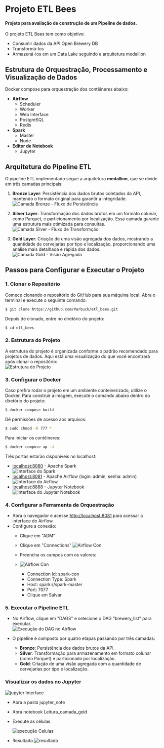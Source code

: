 # Projeto ETL Bees
#### Projeto para avaliação de construção de um Pipeline de dados.

O projeto ETL Bees tem como objetivo:
- Consumir dados da API Open Brewery DB
- Transformá-los
- Armazená-los em um Data Lake seguindo a arquitetura medallion

## Estrutura de Orquestração, Processamento e Visualização de Dados

Docker compose para orquestração dos contêineres abaixo:
- **Airflow** 
  - Scheduler
  - Worker
  - Web Interface
  - PostgreSQL
  - Redis
- **Spark**
  - Master
  - Node
- **Editor de Notebook**
  - Jupyter


## Arquitetura do Pipeline ETL

O pipeline ETL implementado segue a arquitetura **medallion**, que se divide em três camadas principais:

1. **Bronze Layer**: Persistência dos dados brutos coletados da API, mantendo o formato original para garantir a integridade.  
   ![Camada Bronze - Fluxo de Persistência](./images/bronze_layer.png) 

2. **Silver Layer**: Transformação dos dados brutos em um formato colunar, como Parquet, e particionamento por localização. Essa camada garante uma estrutura mais otimizada para consultas.  
   ![Camada Silver - Fluxo de Transformção](./images/silver_layer.png) 

3. **Gold Layer**: Criação de uma visão agregada dos dados, mostrando a quantidade de cervejarias por tipo e localização, proporcionando uma análise mais detalhada e rápida dos dados.  
   ![Camada Gold - Visão Agregada](./images/gold_layer.png) 

## Passos para Configurar e Executar o Projeto

### 1. Clonar o Repositório

Comece clonando o repositório do GitHub para sua máquina local. Abra o terminal e execute o seguinte comando:

```bash
$ git clone https://github.com/Varbuck/etl_bees.git
```

Depois de clonado, entre no diretório do projeto:

```bash
$ cd etl_bees
```

### 2. Estrutura do Projeto

A estrutura do projeto é organizada conforme o padrão recomendado para projetos de dados. Aqui está uma visualização do que você encontrará após clonar o repositório:  
![Estrutura do Projeto](./images/estrutura.png) 


### 3. Configurar o Docker

Caso prefira rodar o projeto em um ambiente conteinerizado, utilize o Docker. Para construir a imagem, execute o comando abaixo dentro do diretório do projeto:

```bash
$ docker compose build
```

Dê permissões de acesso aos arquivos:

```bash
$ sudo chmod -R 777 *
```

Para iniciar os contêineres:

```bash
$ docker compose up -d
```

Três portas estarão disponíveis no localhost:
- [localhost:8080](http://localhost:8080) - Apache Spark  
  ![Interface do Spark](./images/spark_interface.png) 
- [localhost:8081](http://localhost:8081) - Apache Airflow (login: admin, senha: admin)  
  ![Interface do Airflow](./images/airflow_interface.png) 
- [localhost:8888](http://localhost:8888) - Jupyter Notebook  
  ![Interface do Jupyter Notebook](./images/jupyter_interface.png) 

### 4. Configurar a Ferramenta de Orquestração

- Abra o navegador e acesse [http://localhost:8081](http://localhost:8081) para acessar a interface do Airflow.
- Configure a conexão:
  - Clique em "ADM" 
  - Clique em "Connections"
  ![Airflow Con](./images/airflow_con.png)   

  - Preencha os campos com os valores:
  - ![Airflow Con](./images/airflow_con2.png)  
    - Connection Id: spark-con
    - Connection Type: Spark
    - Host: spark://spark-master
    - Port: 7077
    - Clique em Salvar


### 5. Executar o Pipeline ETL


- No Airflow, clique em "DAGS" e selecione o DAG "brewery_list" para executar.  
  ![Execução do DAG no Airflow](./images/dag_execution.png) 


- O pipeline é composto por quatro etapas passando por três camadas:
  - **Bronze**: Persistência dos dados brutos da API.
  - **Silver**: Transformação para armazenamento em formato colunar (como Parquet) e particionado por localização.
  - **Gold**: Criação de uma visão agregada com a quantidade de cervejarias por tipo e localização.


### Visualizar os dados no Jupyter 

  ![jupyter Interface](./images/jupyter_interface2.png) 

- Abra a pasta jupyter_note
- Abra notebook Leitura_camada_gold  
- Execute as células

  ![execução Celulas](./images/jupyter_celulas.png) 

- Resultado
  ![resultado](./images/resultado.png) 

